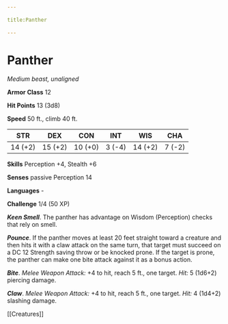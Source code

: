 --- 
title:Panther 
---
# Panther

*Medium beast, unaligned*

**Armor Class** 12

**Hit Points** 13 (3d8)

**Speed** 50 ft., climb 40 ft.

| STR     | DEX     | CON     | INT    | WIS     | CHA    |
|---------|---------|---------|--------|---------|--------|
| 14 (+2) | 15 (+2) | 10 (+0) | 3 (-4) | 14 (+2) | 7 (-2) |

**Skills** Perception +4, Stealth +6

**Senses** passive Perception 14

**Languages** -

**Challenge** 1/4 (50 XP)

***Keen Smell***. The panther has advantage on Wisdom (Perception) checks that rely on smell.

***Pounce***. If the panther moves at least 20 feet straight toward a creature and then hits it with a claw attack on the same turn, that target must succeed on a DC 12 Strength saving throw or be knocked prone. If the target is prone, the panther can make one bite attack against it as a bonus action.


***Bite***. *Melee Weapon Attack:* +4 to hit, reach 5 ft., one target. *Hit:* 5 (1d6+2) piercing damage.

***Claw***. *Melee Weapon Attack:* +4 to hit, reach 5 ft., one target. *Hit:* 4 (1d4+2) slashing damage.


[[Creatures]]
